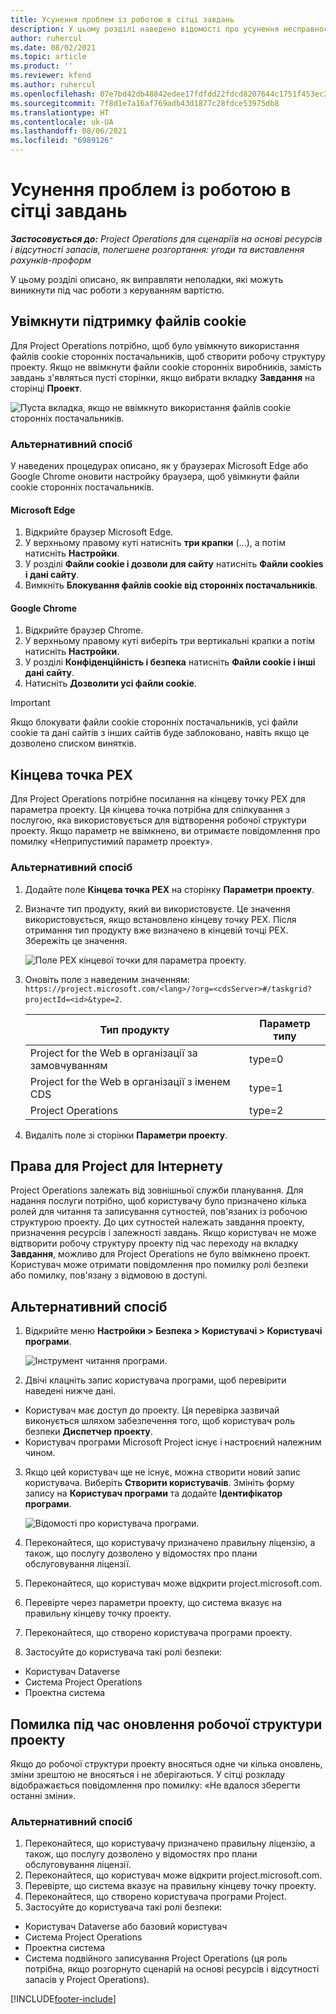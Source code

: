 ```yaml
---
title: Усунення проблем із роботою в сітці завдань
description: У цьому розділі наведено відомості про усунення несправностей, потрібні для роботи з сіткою завдань.
author: ruhercul
ms.date: 08/02/2021
ms.topic: article
ms.product: ''
ms.reviewer: kfend
ms.author: ruhercul
ms.openlocfilehash: 07e7bd42db48842edee17fdfdd22fdcd8207644c1751f453ec29c3194aac625e
ms.sourcegitcommit: 7f8d1e7a16af769adb43d1877c28fdce53975db8
ms.translationtype: HT
ms.contentlocale: uk-UA
ms.lasthandoff: 08/06/2021
ms.locfileid: "6989126"
---
```

# <a name="troubleshoot-working-in-the-task-grid"></a>Усунення проблем із роботою в сітці завдань 

_**Застосовується до:** Project Operations для сценаріїв на основі ресурсів і відсутності запасів, полегшене розгортання: угоди та виставлення рахунків-проформ_

У цьому розділі описано, як виправляти неполадки, які можуть виникнути під час роботи з керуванням вартістю.

## <a name="enable-cookies"></a>Увімкнути підтримку файлів cookie

Для Project Operations потрібно, щоб було увімкнуто використання файлів cookie сторонніх постачальників, щоб створити робочу структуру проекту. Якщо не ввімкнути файли cookie сторонніх виробників, замість завдань з'являться пусті сторінки, якщо вибрати вкладку **Завдання** на сторінці **Проект**.

![Пуста вкладка, якщо не ввімкнуто використання файлів cookie сторонніх постачальників.](media/blankschedule.png)


### <a name="workaround"></a>Альтернативний спосіб
У наведених процедурах описано, як у браузерах Microsoft Edge або Google Chrome оновити настройку браузера, щоб увімкнути файли сookie сторонніх постачальників.

#### <a name="microsoft-edge"></a>Microsoft Edge

1. Відкрийте браузер Microsoft Edge.
2. У верхньому правому куті натисніть **три крапки** (...), а потім натисніть **Настройки**.
3. У розділі **Файли сookie і дозволи для сайту** натисніть **Файли сookies і дані сайту**.
4. Вимкніть **Блокування файлів cookie від сторонніх постачальників**.

#### <a name="google-chrome"></a>Google Chrome

1. Відкрийте браузер Chrome.
2. У верхньому правому куті виберіть три вертикальні крапки а потім натисніть **Настройки**.
3. У розділі **Конфіденційність і безпека** натисніть **Файли сookie і інші дані сайту**.
4. Натисніть **Дозволити усі файли cookie**.

> [!IMPORTANT]
> Якщо блокувати файли cookie сторонніх постачальників, усі файли cookie та дані сайтів з інших сайтів буде заблоковано, навіть якщо це дозволено списком винятків.

## <a name="pex-endpoint"></a>Кінцева точка PEX

Для Project Operations потрібне посилання на кінцеву точку PEX для параметра проекту. Ця кінцева точка потрібна для спілкування з послугою, яка використовується для відтворення робочої структури проекту. Якщо параметр не ввімкнено, ви отримаєте повідомлення про помилку «Неприпустимий параметр проекту». 

### <a name="workaround"></a>Альтернативний спосіб

1. Додайте поле **Кінцева точка PEX** на сторінку **Параметри проекту**.
2. Визначте тип продукту, який ви використовуєте. Це значення використовується, якщо встановлено кінцеву точку PEX. Після отримання тип продукту вже визначено в кінцевій точці PEX. Збережіть це значення. 
   
    ![Поле PEX кінцевої точки для параметра проекту.](media/pex-endpoint.png)

3. Оновіть поле з наведеним значенням: `https://project.microsoft.com/<lang>/?org=<cdsServer>#/taskgrid?projectId=<id>&type=2`.

   
   | Тип продукту                         | Параметр типу |
   |--------------------------------------|----------------|
   | Project for the Web в організації за замовчуванням   | type=0         |
   | Project for the Web в організації з іменем CDS | type=1         |
   | Project Operations                   | type=2         |
   
4. Видаліть поле зі сторінки **Параметри проекту**.

## <a name="privileges-for-project-for-the-web"></a>Права для Project для Інтернету

Project Operations залежать від зовнішньої служби планування. Для надання послуги потрібно, щоб користувачу було призначено кілька ролей для читання та записування сутностей, пов'язаних із робочою структурою проекту. До цих сутностей належать завдання проекту, призначення ресурсів і залежності завдань. Якщо користувач не може відтворити робочу структуру проекту під час переходу на вкладку **Завдання**, можливо для Project Operations не було ввімкнено проект. Користувач може отримати повідомлення про помилку ролі безпеки або помилку, пов'язану з відмовою в доступі.


## <a name="workaround"></a>Альтернативний спосіб

1. Відкрийте меню **Настройки > Безпека > Користувачі > Користувачі програми**.  

   ![Інструмент читання програми.](media/applicationuser.jpg)
   
2. Двічі клацніть запис користувача програми, щоб перевірити наведені нижче дані.

 - Користувач має доступ до проекту. Ця перевірка зазвичай виконується шляхом забезпечення того, щоб користувач роль безпеки **Диспетчер проекту**.
 - Користувач програми Microsoft Project існує і настроєний належним чином.
 
3. Якщо цей користувач ще не існує, можна створити новий запис користувача. Виберіть **Створити користувачів**. Змініть форму запису на **Користувач програми** та додайте **Ідентифікатор програми**.

   ![Відомості про користувача програми.](media/applicationuserdetails.jpg)

4. Переконайтеся, що користувачу призначено правильну ліцензію, а також, що послугу дозволено у відомостях про плани обслуговування ліцензії.
5. Переконайтеся, що користувач може відкрити project.microsoft.com.
6. Перевірте через параметри проекту, що система вказує на правильну кінцеву точку проекту.
7. Переконайтеся, що створено користувача програми проекту.
8. Застосуйте до користувача такі ролі безпеки:

  - Користувач Dataverse
  - Система Project Operations
  - Проектна система

## <a name="error-when-updating-the-work-breakdown-structure"></a>Помилка під час оновлення робочої структури проекту

Якщо до робочої структури проекту вносяться одне чи кілька оновлень, зміни зрештою не вносяться і не зберігаються. У сітці розкладу відображається повідомлення про помилку: «Не вдалося зберегти останні зміни».

### <a name="workaround"></a>Альтернативний спосіб

1. Переконайтеся, що користувачу призначено правильну ліцензію, а також, що послугу дозволено у відомостях про плани обслуговування ліцензії.
2. Переконайтеся, що користувач може відкрити project.microsoft.com.
3. Перевірте, що система вказує на правильну кінцеву точку проекту.
4. Переконайтеся, що створено користувача програми Project.
5. Застосуйте до користувача такі ролі безпеки:
  
  - Користувач Dataverse або базовий користувач
  - Система Project Operations
  - Проектна система
  - Система подвійного записування Project Operations (ця роль потрібна, якщо розгорнуто сценарій на основі ресурсів і відсутності запасів у Project Operations).


[!INCLUDE[footer-include](../includes/footer-banner.md)]

